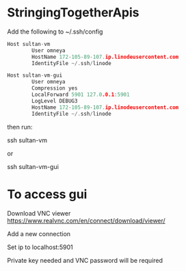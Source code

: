# StringingTogetherApis

Add the following to ~/.ssh/config

```cpp
Host sultan-vm
        User omneya
        HostName 172-105-89-107.ip.linodeusercontent.com
        IdentityFile ~/.ssh/linode

Host sultan-vm-gui
        User omneya
        Compression yes
        LocalForward 5901 127.0.0.1:5901
        LogLevel DEBUG3
        HostName 172-105-89-107.ip.linodeusercontent.com
        IdentityFile ~/.ssh/linode
```



then run:

ssh sultan-vm 

or 

ssh sultan-vm-gui

# To access gui

Download VNC viewer https://www.realvnc.com/en/connect/download/viewer/

Add a new connection

Set ip to localhost:5901

Private key needed and VNC password will be required
